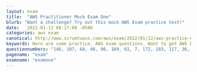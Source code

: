```yaml
---
layout: exam
title:  "AWS Practitioner Mock Exam One"
blurb: "Want a challenge? Try out this mock AWS Exam practice test!"
date:   2022-01-12 08:17:00 -0500
categories: aws exam
canonical: http://www.scrumtuous.com/aws/exam/2022/01/12/aws-practice-exam-one.html
keywords: Here are some practice, AWS exam questions. Want to get AWS Practitioner certified? Start here.
questionnumbers: "146, 107, 68, 46, 96, 169, 61, 7, 172, 183, 117, 36, 126, 68, 34, 247"
pagename: "exam"
examname: "examone"
---
```






